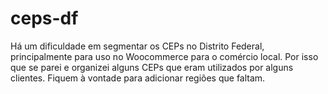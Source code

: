 # ceps-df
Há um dificuldade em segmentar os CEPs no Distrito Federal, principalmente para uso no Woocommerce para o comércio local. Por isso que se parei e organizei alguns CEPs que eram utilizados por alguns clientes. Fiquem à vontade para adicionar regiões que faltam.
